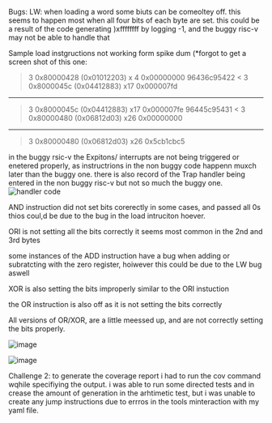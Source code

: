 Bugs:
LW: when loading a word some biuts can be comeoltey off. this seems to happen most when all four bits of each byte are set. this could be a result 
of the code generating )xffffffff by logging -1, and the buggy risc-v may not be able to handle that


Sample load instgructions not working form spike dum (*forgot to get a screen shot of this one:

> 3 0x80000428 (0x01012203) x 4 0x00000000
96436c95422
< 3 0x8000045c (0x04412883) x17 0x000007fd
---
> 3 0x8000045c (0x04412883) x17 0x000007fe
96445c95431
< 3 0x80000480 (0x06812d03) x26 0x00000000
---
> 3 0x80000480 (0x06812d03) x26 0x5cb1cbc5

in the buggy rsic-v the Expitons/ interrupts are not being triggered or enetered properly, as instructrions in the non buggy code happenn muxch later than the buggy one.
there is also record of the Trap handler being entered in the non buggy risc-v but not so much the buggy one.
![handler code](https://github.com/vyomasystems-lab/riscv-ctb-challenge-titanslayer15/assets/122556862/dac4b680-d45a-4e95-9c06-ef284195da1c)


AND instruction did not set bits corerectly in some cases, and passed all 0s thios coul,d be due to the bug in the load intruciton hoever.

ORI is not setting all the bits correctly it seems most common in the 2nd and 3rd bytes

some instances of the ADD instruction have a bug when adding or subratcting with the zero register, hoiwever this could be due to the LW bug aswell

XOR is also setting the bits improperly similar to the ORI instuction

the OR instruction is also off as it is not setting the bits correctly

All versions of OR/XOR, are a little meessed up, and are not correctly setting the bits properly.

![image](https://github.com/vyomasystems-lab/riscv-ctb-challenge-titanslayer15/assets/122556862/6023263f-8c4f-4087-bbb4-c01a97051cba)


![image](https://github.com/vyomasystems-lab/riscv-ctb-challenge-titanslayer15/assets/122556862/de7f59e3-f255-4114-a6ec-887c4abc370f)


Challenge 2:
to generate the coverage report i had to run the cov command wqhile specifiying the output. i was able to run some directed tests and in crease the amount of generation in the arhtimetic test, but i was unable to create any jump instructions
due to errros in the tools minteraction with my yaml file. 
